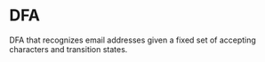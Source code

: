 # DFA
DFA that recognizes email addresses given a fixed set of accepting characters and transition states.
